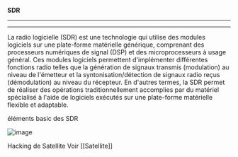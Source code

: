 **SDR**

---

---

La radio logicielle (SDR) est une technologie qui utilise des modules logiciels sur une plate-forme matérielle générique, comprenant des processeurs numériques de signal (DSP) et des microprocesseurs à usage général. Ces modules logiciels permettent d'implémenter différentes fonctions radio telles que la génération de signaux transmis (modulation) au niveau de l'émetteur et la syntonisation/détection de signaux radio reçus (démodulation) au niveau du récepteur. En d'autres termes, la SDR permet de réaliser des opérations traditionnellement accomplies par du matériel spécialisé à l'aide de logiciels exécutés sur une plate-forme matérielle flexible et adaptable.

éléments basic des SDR

![image](https://github.com/user-attachments/assets/8cf2ac88-6180-4de8-aa1d-ca99fa9af21f)











Hacking de Satellite Voir [[Satellite]]


